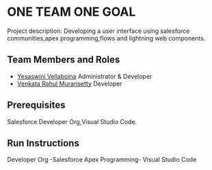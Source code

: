 # ONE TEAM ONE GOAL

Project description: Developing a user interface using salesforce communities,apex programming,flows and lightning web components.


## Team Members and Roles

* [Yesaswini Vellaboina](https://github.com/YesaswiniVellaboina/CIS641-HW2-Vellaboina) Administrator & Developer
* [Venkata Rahul Murarisetty](https://github.com/venkata-rahul07/CIS641-HW2-Murarisetty) Developer


## Prerequisites
Salesforce Developer Org,Visual Studio Code.

## Run Instructions
Developer Org -Salesforce
Apex Programming- Visual Studio Code

